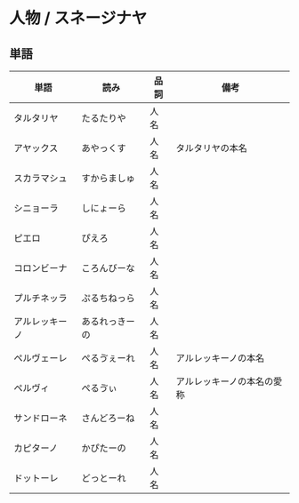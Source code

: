 # 人物 / スネージナヤ

## 単語

|単語|読み|品詞|備考|
|---|---|---|---|
|タルタリヤ|たるたりや|人名||
|アヤックス|あやっくす|人名|タルタリヤの本名|
|スカラマシュ|すからましゅ|人名||
|シニョーラ|しにょーら|人名||
|ピエロ|ぴえろ|人名||
|コロンビーナ|ころんびーな|人名||
|プルチネッラ|ぷるちねっら|人名||
|アルレッキーノ|あるれっきーの|人名||
|ペルヴェーレ|ぺるゔぇーれ|人名|アルレッキーノの本名|
|ペルヴィ|ぺるゔぃ|人名|アルレッキーノの本名の愛称|
|サンドローネ|さんどろーね|人名||
|カピターノ|かぴたーの|人名||
|ドットーレ|どっとーれ|人名||
